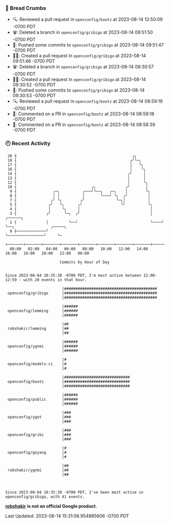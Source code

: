 ### 🍞 Bread Crumbs

 * 🔍: Reviewed a pull request in  `openconfig/bootz` at 2023-08-14 12:50:09 -0700 PDT
 * 🗑: Deleted a branch in `openconfig/gribigo` at 2023-08-14 09:51:50 -0700 PDT
 * 🚢: Pushed some commits to `openconfig/gribigo` at 2023-08-14 09:51:47 -0700 PDT
 * ✍🏼: Created a pull request in `openconfig/gribigo` at 2023-08-14 09:51:46 -0700 PDT
 * 🗑: Deleted a branch in `openconfig/gribigo` at 2023-08-14 09:30:57 -0700 PDT
 * ✍🏼: Created a pull request in `openconfig/gribigo` at 2023-08-14 09:30:52 -0700 PDT
 * 🚢: Pushed some commits to `openconfig/gribigo` at 2023-08-14 09:30:53 -0700 PDT
 * 🔍: Reviewed a pull request in  `openconfig/bootz` at 2023-08-14 08:59:19 -0700 PDT
 * 💬: Commented on a PR in  `openconfig/bootz` at 2023-08-14 08:59:18 -0700 PDT
 * 💬: Commented on a PR in  `openconfig/bootz` at 2023-08-14 08:58:39 -0700 PDT

### 🕘 Recent Activity
```
 20 ┼                                                   ╭╮
 18 ┤                                                  ╭╯╰─╮
 17 ┤                                                  │   ╰╮
 16 ┤                                                  │    ╰╮
 14 ┤                                                 ╭╯     │
 13 ┤                                                 │      │
 12 ┤                                                 │      ╰╮
 10 ┤                                 ╭╮             ╭╯       │
  9 ┤                ╭─╮          ╭───╯╰──╮   ╭─╮    │        ╰╮
  8 ┤                │ │          │       ╰───╯ ╰╮  ╭╯         │
  7 ┤               ╭╯ ╰╮        ╭╯              ╰─╮│          │
  5 ┤              ╭╯   ╰╮      ╭╯                 ╰╯          ╰╮
  4 ┤              │     ╰╮     │                               │
  3 ┤             ╭╯      ╰─╮  ╭╯                               │    ╭──────╮
  1 ┤             │         ╰──╯                                ╰────╯      ╰──╮                ╭─────╮
  0 ┼─────────────╯                                                            ╰────────────────╯     ╰─
    +───────+───────+───────+───────+───────+───────+───────+───────+───────+───────+───────+───────+────
  00:00   02:00   04:00   06:00   08:00   10:00   12:00   14:00   16:00   18:00   20:00   22:00   00:00   

						Commits by Hour of Day


Since 2023-08-04 10:35:30 -0700 PDT, I'm most active between 12:00-12:59 - with 20 events in that hour.

```



```
                         |#########################################
 openconfig/gribigo      |#########################################
                         |#########################################

                         |######
 openconfig/lemming      |######
                         |######

                         |##
 robshakir/lemming       |##
                         |##

                         |######
 openconfig/ygnmi        |######
                         |######

                         |#
 openconfig/models-ci    |#
                         |#

                         |#############################
 openconfig/bootz        |#############################
                         |#############################

                         |######
 openconfig/public       |######
                         |######

                         |###
 openconfig/ygot         |###
                         |###

                         |###
 openconfig/gribi        |###
                         |###

                         |#
 openconfig/goyang       |#
                         |#

                         |##
 robshakir/ygnmi         |##
                         |##



Since 2023-08-04 10:35:30 -0700 PDT, I've been most active in openconfig/gribigo, with 41 events.

```
**[robshakir](mailto:robjs@google.com) is not an official Google product.**  


Last Updated: 2023-08-14 15:31:08.954885606 -0700 PDT
